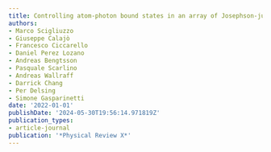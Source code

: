 ```yaml
---
title: Controlling atom-photon bound states in an array of Josephson-junction resonators
authors:
- Marco Scigliuzzo
- Giuseppe Calajò
- Francesco Ciccarello
- Daniel Perez Lozano
- Andreas Bengtsson
- Pasquale Scarlino
- Andreas Wallraff
- Darrick Chang
- Per Delsing
- Simone Gasparinetti
date: '2022-01-01'
publishDate: '2024-05-30T19:56:14.971819Z'
publication_types:
- article-journal
publication: '*Physical Review X*'
---
```

